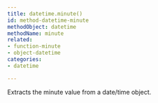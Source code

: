 ```yaml
---
title: datetime.minute()
id: method-datetime-minute
methodObject: datetime
methodName: minute
related:
- function-minute
- object-datetime
categories:
- datetime

---
```


Extracts the minute value from a date/time object.
